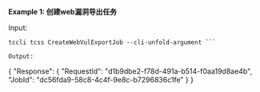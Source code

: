 **Example 1: 创建web漏洞导出任务**



Input: 

```
tccli tcss CreateWebVulExportJob --cli-unfold-argument ```

Output: 
```
{
    "Response": {
        "RequestId": "d1b9dbe2-f78d-491a-b514-f0aa19d8ae4b",
        "JobId": "dc56fda9-58c8-4c4f-9e8c-b7296836c1fe"
    }
}
```

